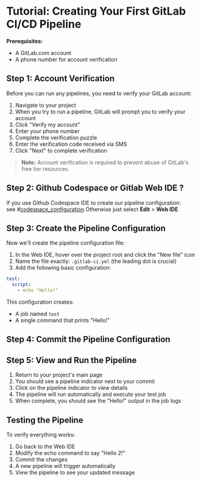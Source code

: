 # Tutorial: Creating Your First GitLab CI/CD Pipeline

**Prerequisites:**
- A GitLab.com account
- A phone number for account verification

## Step 1: Account Verification
Before you can run any pipelines, you need to verify your GitLab account:

1. Navigate to your project
2. When you try to run a pipeline, GitLab will prompt you to verify your account
3. Click "Verify my account"
4. Enter your phone number
5. Complete the verification puzzle
6. Enter the verification code received via SMS
7. Click "Next" to complete verification

> **Note:** Account verification is required to prevent abuse of GitLab's free tier resources.

## Step 2: Github Codespace or Gitlab Web IDE ?
If you use Github Codespace IDE to create our pipeline configuration:  
see #[codespace_configuration]()
Otherwise just select **Edit** > **Web IDE**

## Step 3: Create the Pipeline Configuration
Now we'll create the pipeline configuration file:

1. In the Web IDE, hover over the project root and click the "New file" icon
2. Name the file exactly: `.gitlab-ci.yml` (the leading dot is crucial)
3. Add the following basic configuration:
```yaml
test:
  script:
    - echo "Hello!"
```

This configuration creates:
- A job named `test`
- A single command that prints "Hello!"

## Step 4: Commit the Pipeline Configuration

## Step 5: View and Run the Pipeline
1. Return to your project's main page
2. You should see a pipeline indicator next to your commit
3. Click on the pipeline indicator to view details
4. The pipeline will run automatically and execute your test job
5. When complete, you should see the "Hello!" output in the job logs

## Testing the Pipeline
To verify everything works:

1. Go back to the Web IDE
2. Modify the echo command to say "Hello 2!"
2. Commit the changes
3. A new pipeline will trigger automatically
4. View the pipeline to see your updated message


